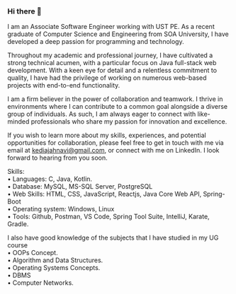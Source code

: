 ### Hi there 👋
I am an Associate Software Engineer working with UST PE. As a recent graduate of Computer Science and Engineering from SOA University, I have developed a deep passion for programming and technology.

Throughout my academic and professional journey, I have cultivated a strong technical acumen, with a particular focus on Java full-stack web development. With a keen eye for detail and a relentless commitment to quality, I have had the privilege of working on numerous web-based projects with end-to-end functionality.

I am a firm believer in the power of collaboration and teamwork. I thrive in environments where I can contribute to a common goal alongside a diverse group of individuals. As such, I am always eager to connect with like-minded professionals who share my passion for innovation and excellence.  

If you wish to learn more about my skills, experiences, and potential opportunities for collaboration, please feel free to get in touch with me via email at kediajahnavi@gmail.com, or connect with me on LinkedIn. I look forward to hearing from you soon.  

Skills:  
• Languages: C, Java, Kotlin.  
• Database: MySQL, MS-SQL Server, PostgreSQL  
• Web Skills: HTML, CSS, JavaScript, Reactjs, Java Core Web API, Spring-Boot  
• Operating system: Windows, Linux  		
• Tools: Github, Postman, VS Code, Spring Tool Suite, IntelliJ, Karate, Gradle.  
  
I also have good knowledge of the subjects that I have studied in my UG course  
• OOPs Concept.  
• Algorithm and Data Structures.  
• Operating Systems Concepts.  
• DBMS  
• Computer Networks.  
<!--
**jahnavikedia/jahnavikedia** is a ✨ _special_ ✨ repository because its `README.md` (this file) appears on your GitHub profile.

Here are some ideas to get you started:

- 🔭 I’m currently working on ...
- 🌱 I’m currently learning ...
- 👯 I’m looking to collaborate on ...
- 🤔 I’m looking for help with ...
- 💬 Ask me about ...
- 📫 How to reach me: ...
- 😄 Pronouns: ...
- ⚡ Fun fact: ...
-->
